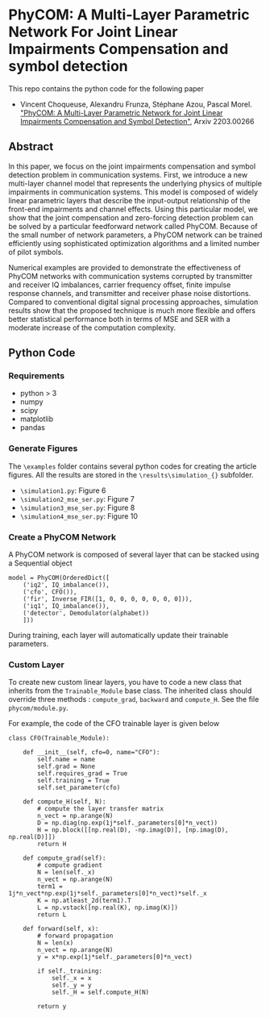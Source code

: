 # PhyCOM: A Multi-Layer Parametric Network For Joint Linear Impairments Compensation and symbol detection 


This repo contains the python code for the following paper

* Vincent Choqueuse, Alexandru Frunza, Stéphane Azou, Pascal Morel. ["PhyCOM: A Multi-Layer Parametric Network for Joint Linear Impairments Compensation and Symbol Detection"](https://arxiv.org/abs/2203.00266), Arxiv 2203.00266

## Abstract

In this paper, we focus on the joint impairments compensation and symbol detection problem in communication systems. First, we introduce a new multi-layer channel model that represents the underlying physics of multiple impairments in communication systems. This model is composed of widely linear parametric layers that describe the input-output relationship of the front-end impairments and channel effects. Using this particular model, we show that the joint compensation and zero-forcing detection problem can be solved by a particular feedforward network called PhyCOM. Because of the small number of network parameters, a PhyCOM network can be trained efficiently using sophisticated optimization algorithms and a limited number of pilot symbols.

Numerical examples are provided to demonstrate the effectiveness of PhyCOM networks with communication systems corrupted by transmitter and receiver IQ imbalances, carrier frequency offset, finite impulse response channels, and transmitter and receiver phase noise distortions. Compared to conventional digital signal processing approaches, simulation results show that the proposed technique is much more flexible and offers better statistical performance both in terms of MSE and SER with a moderate increase of the computation complexity.


## Python Code 

### Requirements

* python > 3
* numpy
* scipy
* matplotlib
* pandas


### Generate Figures

The `\examples` folder contains several python codes for creating the article figures. All the results are stored in the `\results\simulation_{}` subfolder.

* `\simulation1.py`: Figure 6
* `\simulation2_mse_ser.py`: Figure 7
* `\simulation3_mse_ser.py`: Figure 8
* `\simulation4_mse_ser.py`: Figure 10


### Create a PhyCOM Network

A PhyCOM network is composed of several layer that can be stacked using a Sequential object

```
model = PhyCOM(OrderedDict([
    ('iq2', IQ_imbalance()),
    ('cfo', CFO()),
    ('fir', Inverse_FIR([1, 0, 0, 0, 0, 0, 0, 0])),
    ('iq1', IQ_imbalance()),
    ('detector', Demodulator(alphabet))
    ]))
```

During training, each layer will automatically update their trainable parameters.

### Custom Layer

To create new custom linear layers, you have to code a new class that inherits from the `Trainable_Module` base class. The inherited class should override three methods : `compute_grad`, `backward` and `compute_H`. See the file `phycom/module.py`.

For example, the code of the CFO trainable layer is given below

```
class CFO(Trainable_Module):

    def __init__(self, cfo=0, name="CFO"):
        self.name = name
        self.grad = None
        self.requires_grad = True
        self.training = True
        self.set_parameter(cfo)

    def compute_H(self, N):
        # compute the layer transfer matrix
        n_vect = np.arange(N)
        D = np.diag(np.exp(1j*self._parameters[0]*n_vect))
        H = np.block([[np.real(D), -np.imag(D)], [np.imag(D), np.real(D)]])
        return H

    def compute_grad(self):
        # compute gradient 
        N = len(self._x)
        n_vect = np.arange(N)
        term1 = 1j*n_vect*np.exp(1j*self._parameters[0]*n_vect)*self._x
        K = np.atleast_2d(term1).T
        L = np.vstack([np.real(K), np.imag(K)])
        return L

    def forward(self, x):
        # forward propagation
        N = len(x)
        n_vect = np.arange(N)
        y = x*np.exp(1j*self._parameters[0]*n_vect)

        if self._training:
            self._x = x
            self._y = y
            self._H = self.compute_H(N)

        return y
```